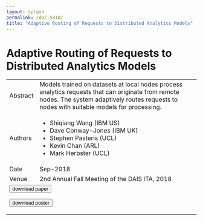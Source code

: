 ```yaml
---
layout: splash
permalink: /doc-5810/
title: "Adaptive Routing of Requests to Distributed Analytics Models"
---
```


# Adaptive Routing of Requests to Distributed Analytics Models

<table>
    <tbody>
    <tr>
        <td>Abstract</td>
        <td>Models trained on datasets at local nodes process analytics requests that can originate from remote nodes. The system adaptively routes requests to nodes with suitable models for processing.</td>
    </tr>
    <tr>
        <td>Authors</td>
        <td>
            <ul>
                <li>Shiqiang Wang (IBM US)</li>
                <li>Dave Conway-Jones (IBM UK)</li>
                <li>Stephen Pasteris (UCL)</li>
                <li>Kevin Chan (ARL)</li>
                <li>Mark Herbster (UCL)</li>
            </ul>
        </td>
    </tr>
    <tr>
        <td>Date</td>
        <td>Sep-2018</td>
    </tr>
    <tr>
        <td>Venue</td>
        <td>2nd Annual Fall Meeting of the DAIS ITA, 2018</td>
    </tr>
        <tr>
            <td colspan="2">
                <form method="get" action="https://dais-ita.org/sites/default/files/2507.pdf">
                    <button type="submit">download paper</button>
                </form>
                <form method="get" action="https://dais-ita.org/sites/default/files/2507_poster.pdf">
                    <button type="submit">download poster</button>
                </form>
            </td>
        </tr>
    </tbody>
</table>
